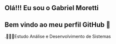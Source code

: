## Olá!!! Eu sou o Gabriel Moretti
## Bem vindo ao meu perfil GitHub 👋
.🧑🏼‍🎓Estudo Análise e Desenvolvimento de Sistemas
